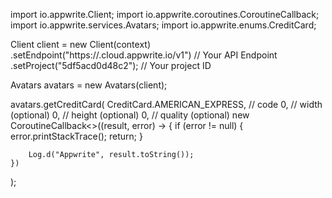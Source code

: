 import io.appwrite.Client;
import io.appwrite.coroutines.CoroutineCallback;
import io.appwrite.services.Avatars;
import io.appwrite.enums.CreditCard;

Client client = new Client(context)
    .setEndpoint("https://<REGION>.cloud.appwrite.io/v1") // Your API Endpoint
    .setProject("5df5acd0d48c2"); // Your project ID

Avatars avatars = new Avatars(client);

avatars.getCreditCard(
    CreditCard.AMERICAN_EXPRESS, // code 
    0, // width (optional)
    0, // height (optional)
    0, // quality (optional)
    new CoroutineCallback<>((result, error) -> {
        if (error != null) {
            error.printStackTrace();
            return;
        }

        Log.d("Appwrite", result.toString());
    })
);

